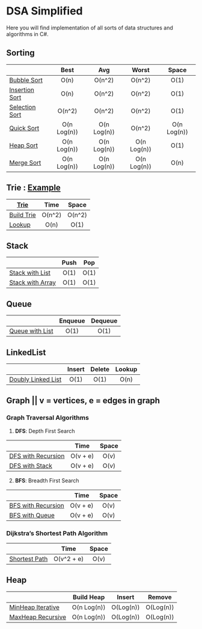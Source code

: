 # DSA Simplified
Here you will find implementation of all sorts of data structures and algorithms in C#. 
## Sorting
|                 | Best        | Avg         | Worst       | Space       |
| ----------------|:-----------:|:-----------:|:-----------:|:-----------:|
| [Bubble Sort](https://github.com/RikamPalkar/DSA/blob/main/Sorting/BubbleSort.cs)     | O(n)        | O(n^2)      | O(n^2)      | O(1)        |
| [Insertion Sort](https://github.com/RikamPalkar/DSA/blob/main/Sorting/InsertionSort.cs)  | O(n)        | O(n^2)      | O(n^2)      | O(1)        |
| [Selection Sort](https://github.com/RikamPalkar/DSA/blob/main/Sorting/SelectionSort.cs)  | O(n^2)      | O(n^2)      | O(n^2)      | O(1)        |
| [Quick Sort](https://github.com/RikamPalkar/DSA/blob/main/Sorting/QuickSort.cs)      | O(n Log(n)) | O(n Log(n)) | O(n^2)      | O(n Log(n)) |
| [Heap Sort](https://github.com/RikamPalkar/DSA/blob/main/Sorting/HeapSort.cs)       | O(n Log(n)) | O(n Log(n)) | O(n Log(n)) | O(1)        |
| [Merge Sort](https://github.com/RikamPalkar/DSA/blob/main/Sorting/MergeSort%20Optimized.cs)      | O(n Log(n)) | O(n Log(n)) | O(n Log(n)) | O(n)        |

## Trie : [Example](https://github.com/RikamPalkar/DSA-Simplified/blob/main/Trie/Trie%20example.PNG)
|  [Trie](https://github.com/RikamPalkar/DSA-Simplified/blob/main/Trie/Trie%20example.PNG)              | Time        | Space       |
| ----------------|:-----------:|:-----------:|
| [Build Trie](https://github.com/RikamPalkar/DSA/blob/main/Trie/SuffixTrie.cs)      | O(n^2)      | O(n^2)      |
| [Lookup](https://github.com/RikamPalkar/DSA/blob/main/Trie/SuffixTrie.cs)          | O(n)        | O(1)        |

## Stack
|                 | Push        | Pop         |
| ----------------|:-----------:|:-----------:|
| [Stack with List](https://github.com/RikamPalkar/DSA/blob/main/Stack/Stack%20with%20list.cs)      | O(1)      | O(1)      |
| [Stack with Array](https://github.com/RikamPalkar/DSA/blob/main/Stack/Stack%20with%20array.cs)          | O(1)        | O(1)        |

## Queue
|                 | Enqueue     | Dequeue     |
| ----------------|:-----------:|:-----------:|
| [Queue with List](https://github.com/RikamPalkar/DSA/blob/main/Queue/Queue.cs)      | O(1)      | O(1)      |

## LinkedList
|                 | Insert      | Delete      |Lookup      |
| ----------------|:-----------:|:-----------:|:-----------:|
| [Doubly Linked List](https://github.com/RikamPalkar/DSA-Simplified/blob/main/LinkedList/DoublyLinkedList.cs)      | O(1)      | O(1)      | O(n)      |


## Graph ||  v = vertices, e = edges in graph
### Graph Traversal Algorithms
1. **DFS**: Depth First Search

|                 | Time        | Space       |
| ----------------|:-----------:|:-----------:|
| [DFS with Recursion](https://github.com/RikamPalkar/DSA-Simplified/blob/main/Graphs/Graph%20Traversal%20Algorithms/DFS/DFS%20Recursion.cs)   |O(v + e)   | O(v)        |
| [DFS with Stack](https://github.com/RikamPalkar/DSA-Simplified/blob/main/Graphs/Graph%20Traversal%20Algorithms/DFS/DFS%20Stack.cs)   |O(v + e)   | O(v)        |

2. **BFS**: Breadth First Search

|                 | Time        | Space       |
| ----------------|:-----------:|:-----------:|
| [BFS with Recursion](https://github.com/RikamPalkar/DSA/blob/main/Graphs/Graph%20Traversal%20Algorithms/BFS/BFS%20Recursion.cs)   |O(v + e)   | O(v)        |
| [BFS with Queue](https://github.com/RikamPalkar/DSA/blob/main/Graphs/Graph%20Traversal%20Algorithms/BFS/BFS%20Queue.cs)   |O(v + e)   | O(v)        |


### Dijkstra’s Shortest Path Algorithm

|                 | Time        | Space       |
| ----------------|:-----------:|:-----------:|
| [Shortest Path](https://github.com/RikamPalkar/DSA/blob/main/Graphs/Dijkstra%20Algorithm/Dijkstra's%20Algorithm.cs)   |O(v^2 + e)   | O(v)        |


## Heap
|                 | Build Heap  | Insert      |    Remove   | 
| ----------------|:-----------:|:-----------:|:-----------:|
| [MinHeap Iterative](https://github.com/RikamPalkar/DSA-Simplified/blob/main/Heap/MinHeap.cs)      | O(n Log(n))      | O(Log(n))      | O(Log(n))     |
| [MaxHeap Recursive](https://github.com/RikamPalkar/DSA-Simplified/blob/main/Heap/MaxHeap.cs)      | O(n Log(n))      | O(Log(n))      | O(Log(n))     |
